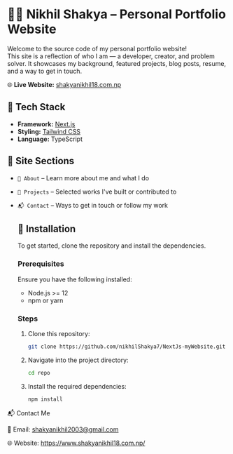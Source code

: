 # 👨‍💻 Nikhil Shakya – Personal Portfolio Website


Welcome to the source code of my personal portfolio website!  
This site is a reflection of who I am — a developer, creator, and problem solver. It showcases my background, featured projects, blog posts, resume, and a way to get in touch. 

🌐 **Live Website:** [shakyanikhil18.com.np](https://www.shakyanikhil18.com.np/)


## 🚀 Tech Stack

- **Framework:** [Next.js](https://nextjs.org/)
- **Styling:** [Tailwind CSS](https://tailwindcss.com/)
- **Language:** TypeScript
  

## 📁 Site Sections

- `👋 About` – Learn more about me and what I do  
- `💼 Projects` – Selected works I've built or contributed to  
- `📬 Contact` – Ways to get in touch or follow my work


  ## 🔧 Installation
  
  To get started, clone the repository and install the dependencies.
  
  ### Prerequisites
  Ensure you have the following installed:
  - Node.js >= 12
  - npm or yarn
  
  ### Steps
  1. Clone this repository:
     ```bash
     git clone https://github.com/nikhilShakya7/NextJs-myWebsite.git
     ```
  2. Navigate into the project directory:
     ```bash
     cd repo
     ```
  3. Install the required dependencies:
     ```bash
     npm install
     ```
     

📬 Contact Me

📧 Email: shakyanikhil2003@gmail.com

🌐 Website: https://www.shakyanikhil18.com.np/


  
